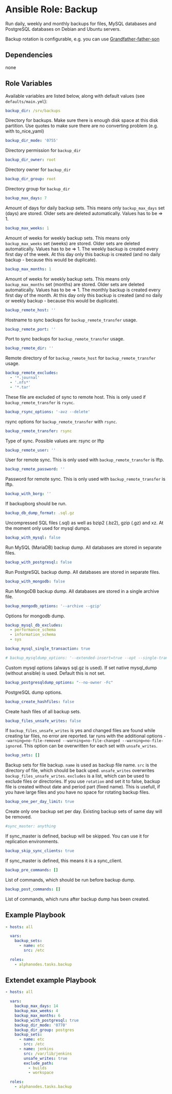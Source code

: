 # Ansible Role: Backup

Run daily, weekly and monthly backups for files, MySQL databases and PostgreSQL databases on Debian and Ubuntu servers.

Backup rotation is configurable, e.g. you can use [Grandfather-father-son](https://en.wikipedia.org/wiki/Backup_rotation_scheme#Grandfather-father-son)

## Dependencies

  none

## Role Variables

Available variables are listed below, along with default values (see `defaults/main.yml`):

```yaml
backup_dir: /srv/backups
```

Directory for backups. Make sure there is enough disk space at this disk partition.
Use quotes to make sure there are no converting problem (e.g. with to_nice_yaml)

```yaml
backup_dir_mode: '0755'
```

Directory permission for `backup_dir`

```yaml
backup_dir_owner: root
```

Directory owner for `backup_dir`

```yaml
backup_dir_group: root
```

Directory group for `backup_dir`

```yaml
backup_max_days: 7
```

Amount of days for daily backup sets. This means only `backup_max_days` set (days) are stored. Older sets are deleted automatically. Values has to be => 1.

```yaml
backup_max_weeks: 1
```

Amount of weeks for weekly backup sets. This means only `backup_max_weeks` set (weeks) are stored. Older sets are deleted automatically. Values has to be => 1. The weekly backup is created every first day of the week. At this day only this backup is created (and no daily backup - because this would be duplicate).

```yaml
backup_max_months: 1
```

Amount of weeks for weekly backup sets. This means only `backup_max_months` set (months) are stored. Older sets are deleted automatically. Values has to be => 1. The monthly backup is created every first day of the month. At this day only this backup is created (and no daily or weekly backup - because this would be duplicate).

```yaml
backup_remote_host: ''
```

Hostname to sync backups for `backup_remote_transfer` usage.

```yaml
backup_remote_port: ''
```

Port to sync backups for `backup_remote_transfer` usage.

```yaml
backup_remote_dir: ''
```

Remote directory of for `backup_remote_host` for `backup_remote_transfer` usage.

```yaml
backup_remote_excludes:
  - '*.journal'
  - '.nfs*'
  - '*.tar'
```

These file are excluded of sync to remote host. This is only used if `backup_remote_transfer` is `rsync`.

```yaml
backup_rsync_options: '-avz --delete'
```

rsync options for `backup_remote_transfer` with `rsync`.

```yaml
backup_remote_transfer: rsync
```

Type of sync. Possible values are: rsync or lftp

```yaml
backup_remote_user: ''
```

User for remote sync. This is only used  with `backup_remote_transfer` is lftp.

```yaml
backup_remote_password: ''
```

Password for remote sync. This is only used  with `backup_remote_transfer` is lftp.

```yaml
backup_with_borg: ''
```

If backupborg should be run.

```yaml
backup_db_dump_format: .sql.gz
```

Uncompressed SQL files (.sql) as well as bzip2 (.bz2), gzip (.gz) and xz. At the moment only used for mysql dumps.

```yaml
backup_with_mysql: false
```

Run MySQL (MariaDB) backup dump. All databases are stored in separate files.

```yaml
backup_with_postgresql: false
```

Run PostgreSQL backup dump. All databases are stored in separate files.

```yaml
backup_with_mongodb: false
```

Run MongoDB backup dump. All databases are stored in a single archive file.

```yaml
backup_mongodb_options: '--archive --gzip'
```

Options for mongodb dump.

```yaml
backup_mysql_db_excludes:
  - performance_schema
  - information_schema
  - sys
```

```yaml
backup_mysql_single_transaction: true
```

```yaml
# backup_mysqldump_options: '--extended-insert=true --opt --single-transaction'
```

Custom mysql options (always sql.gz is used). If set native mysql_dump (without ansible) is used. Default this is not set.

```yaml
backup_postgresqldump_options: "--no-owner -Fc"
```

PostgreSQL dump options.

```yaml
backup_create_hashfiles: false
```

Create hash files of all backup sets.

```yaml
backup_files_unsafe_writes: false
```

If `backup_files_unsafe_writes` is yes and changed files are found while creating tar files, no error are reported. tar runs with the additional options `--warning=no-file-removed --warning=no-file-changed --warning=no-file-ignored`.
This option can be overwritten for each set with `unsafe_writes`.

```yaml
backup_sets: []
```

Backup sets for file backup. `name` is used as backup file name. `src` is the directory of file, which should be back uped. `unsafe_writes` overwrites `backup_files_unsafe_writes`. `excludes` is a list, which can be used to exclude files or directories.
If you use `rotation` and set it to false, backup file is created without date and period part (fixed name). This is usefull, if you have large files and you have no space for rotating backup files.

```yaml
backup_one_per_day_limit: true
```

Create only one backup set per day. Existing backup sets of same day will be removed.

```yaml
#sync_master: anything
```

If sync_master is defined, backup will be skipped. You can use it for replication environments.

```yaml
backup_skip_sync_clients: true
```

If sync_master is defined, this means it is a sync_client.

```yaml
backup_pre_commands: []
```

List of commands, which should be run before backup dump.

```yaml
backup_post_commands: []
```

List of commands, which runs after backup dump has been created.

## Example Playbook

```yaml
- hosts: all

  vars:
    backup_sets:
      - name: etc
        src: /etc

  roles:
    - alphanodes.tasks.backup
```

## Extendet example Playbook

```yaml
- hosts: all

  vars:
    backup_max_days: 14
    backup_max_weeks: 4
    backup_max_months: 6
    backup_with_postgresql: true
    backup_dir_mode: '0770'
    backup_dir_group: postgres
    backup_sets:
      - name: etc
        src: /etc
      - name: jenkins
        src: /var/lib/jenkins
        unsafe_writes: true
        exclude_path:
          - builds
          - workspace

  roles:
    - alphanodes.tasks.backup
```
